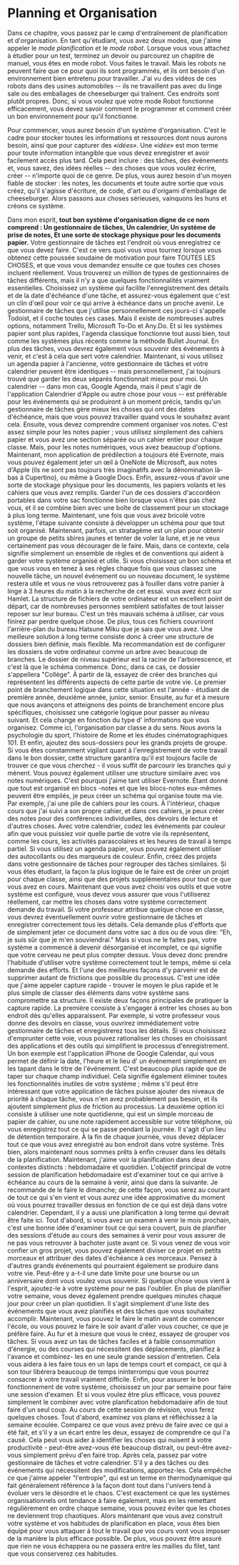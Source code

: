 # Planning et Organisation

Dans ce chapitre, vous passez par le camp d'entraînement de planification et d'organisation. En tant qu'étudiant, vous avez deux modes, que j'aime appeler le *mode planification* et le *mode robot*. Lorsque vous vous attachez à étudier pour un test, terminez un devoir ou parcourez un chapitre de manuel, vous êtes en mode robot. Vous faites le travail. Mais les robots ne peuvent faire que ce pour quoi ils sont programmés, et ils ont besoin d'un environnement bien entretenu pour travailler. J'ai vu des vidéos de ces robots dans des usines automobiles -- ils ne travaillent pas avec du linge sale ou des emballages de cheeseburger qui traînent. Ces endroits sont plutôt propres. Donc, si vous voulez que votre mode Robot fonctionne efficacement, vous devez savoir comment le programmer et comment créer un bon environnement pour qu'il fonctionne.

Pour commencer, vous aurez besoin d'un système d'organisation. C'est le cadre pour stocker toutes les informations et ressources dont nous aurons besoin, ainsi que pour capturer des *«idées»*. Une *«idée»* est mon terme pour toute information intangible que vous devez enregistrer et avoir facilement accès plus tard. Cela peut inclure : des tâches, des événements et, vous savez, des idées réelles -- des choses que vous voulez écrire, créer -- n'importe quoi de ce genre. De plus, vous aurez besoin d'un moyen fiable de stocker : les notes, les documents et toute autre sortie que vous créez, qu'il s'agisse d'écriture, de code, d'art ou d'origami d'emballage de cheeseburger. Alors passons aux choses sérieuses, vainquons les huns et créons ce système.

Dans mon esprit, **tout bon système d'organisation digne de ce nom comprend : Un gestionnaire de tâches, Un calendrier, Un système de prise de notes, Et une sorte de stockage physique pour les documents papier.** Votre gestionnaire de tâches est l'endroit où vous enregistrez ce que vous devez faire. C'est ce vers quoi vous vous tournez lorsque vous obtenez cette poussée soudaine de motivation pour faire TOUTES LES CHOSES, et que vous vous demandez ensuite ce que toutes ces choses incluent réellement. Vous trouverez un million de types de gestionnaires de tâches différents, mais il n'y a que quelques fonctionnalités vraiment essentielles. Choisissez un système qui facilite l'enregistrement des détails et de la date d'échéance d'une tâche, et assurez-vous également que c'est un clin d'œil pour voir ce qui arrive à échéance dans un proche avenir. Le gestionnaire de tâches que j'utilise personnellement ces jours-ci s'appelle Todoist, et il coche toutes ces cases. Mais il existe de nombreuses autres options, notamment Trello, Microsoft To-Do et Any.Do. Et si les systèmes papier sont plus rapides, l'agenda classique fonctionne tout aussi bien, tout comme les systèmes plus récents comme la méthode Bullet Journal. En plus des tâches, vous devrez également vous souvenir des événements à venir, et c'est à cela que sert votre calendrier. Maintenant, si vous utilisez un agenda papier à l'ancienne, votre gestionnaire de tâches et votre calendrier peuvent être identiques -- mais personnellement, j'ai toujours trouvé que garder les deux séparés fonctionnait mieux pour moi. Un calendrier -- dans mon cas, Google Agenda, mais il peut s'agir de l'application Calendrier d'Apple ou autre chose pour vous -- est préférable pour les événements qui se produiront à un moment précis, tandis qu'un gestionnaire de tâches gère mieux les choses qui ont des dates d'échéance, mais que vous pouvez travailler quand vous le souhaitez avant cela. Ensuite, vous devez comprendre comment organiser vos notes. C'est assez simple pour les notes papier ; vous utilisez simplement des cahiers papier et vous avez une section séparée ou un cahier entier pour chaque classe. Mais, pour les notes numériques, vous avez beaucoup d'options. Maintenant, mon application de prédilection a toujours été Evernote, mais vous pouvez également jeter un œil à OneNote de Microsoft, aux notes d'Apple (ils ne sont pas toujours très imaginatifs avec la dénomination là-bas à Cupertino), ou même à Google Docs. Enfin, assurez-vous d'avoir une sorte de stockage physique pour les documents, les papiers volants et les cahiers que vous avez remplis. Garder l'un de ces dossiers d'accordéon portables dans votre sac fonctionne bien lorsque vous n'êtes pas chez vous, et il se combine bien avec une boîte de classement pour un stockage à plus long terme. Maintenant, une fois que vous avez bricolé votre système, l'étape suivante consiste à développer un schéma pour que tout soit organisé. Maintenant, parfois, un stratagème est un plan pour obtenir un groupe de petits sbires jaunes et tenter de voler la lune, et je ne veux certainement pas vous décourager de le faire. Mais, dans ce contexte, cela signifie simplement un ensemble de règles et de conventions qui aident à garder votre système organisé et utile. Si vous choisissez un bon schéma et que vous vous en tenez à ses règles chaque fois que vous classez une nouvelle tâche, un nouvel événement ou un nouveau document, le système restera utile et vous ne vous retrouverez pas à fouiller dans votre panier à linge à 3 heures du matin à la recherche de cet essai. vous avez écrit sur Hamlet. La structure de fichiers de votre ordinateur est un excellent point de départ, car de nombreuses personnes semblent satisfaites de tout laisser reposer sur leur bureau. C'est un très mauvais schéma à utiliser, car vous finirez par perdre quelque chose. De plus, tous ces fichiers couvriront l'arrière-plan du bureau Hatsune Miku que je sais que vous avez. Une meilleure solution à long terme consiste donc à créer une structure de dossiers bien définie, mais flexible. Ma recommandation est de configurer les dossiers de votre ordinateur comme un arbre avec beaucoup de branches. Le dossier de niveau supérieur est la racine de l'arborescence, et c'est là que le schéma commence. Donc, dans ce cas, ce dossier s'appellera "Collège". À partir de là, essayez de créer des branches qui représentent les différents aspects de cette partie de votre vie. Le premier point de branchement logique dans cette situation est l'année - étudiant de première année, deuxième année, junior, senior. Ensuite, au fur et à mesure que nous avançons et atteignons des points de branchement encore plus spécifiques, choisissez une catégorie logique pour passer au niveau suivant. Et cela change en fonction du type d' informations que vous organisez. Comme ici, l'organisation par classe a du sens. Nous avons la psychologie du sport, l'histoire de Rome et les études cinématographiques 101. Et enfin, ajoutez des sous-dossiers pour les grands projets de groupe. Si vous êtes constamment vigilant quant à l'enregistrement de votre travail dans le bon dossier, cette structure garantira qu'il est toujours facile de trouver ce que vous cherchez - il vous suffit de parcourir les branches qui y mènent. Vous pouvez également utiliser une structure similaire avec vos notes numériques. C'est pourquoi j'aime tant utiliser Evernote. Étant donné que tout est organisé en blocs -notes et que les blocs-notes eux-mêmes peuvent être empilés, je peux créer un schéma qui organise toute ma vie. Par exemple, j'ai une pile de cahiers pour les cours. À l'intérieur, chaque cours que j'ai suivi a son propre cahier, et dans ces cahiers, je peux créer des notes pour des conférences individuelles, des devoirs de lecture et d'autres choses. Avec votre calendrier, codez les événements par couleur afin que vous puissiez voir quelle partie de votre vie ils représentent, comme les cours, les activités parascolaires et les heures de travail à temps partiel. Si vous utilisez un agenda papier, vous pouvez également utiliser des autocollants ou des marqueurs de couleur. Enfin, créez des projets dans votre gestionnaire de tâches pour regrouper des tâches similaires. Si vous êtes étudiant, la façon la plus logique de le faire est de créer un projet pour chaque classe, ainsi que des projets supplémentaires pour tout ce que vous avez en cours. Maintenant que vous avez choisi vos outils et que votre système est configuré, vous devez vous assurer que vous l'utiliserez réellement, car mettre les choses dans votre système correctement demande du travail. Si votre professeur attribue quelque chose en classe, vous devrez éventuellement ouvrir votre gestionnaire de tâches et enregistrer correctement tous les détails. Cela demande plus d'efforts que de simplement jeter ce document dans votre sac à dos ou de vous dire: "Eh, je suis sûr que je m'en souviendrai." Mais si vous ne le faites pas, votre système a commencé à devenir désorganisé et incomplet, ce qui signifie que votre cerveau ne peut plus compter dessus. Vous devez donc prendre l'habitude d'utiliser votre système correctement tout le temps, même si cela demande des efforts. Et l'une des meilleures façons d'y parvenir est de supprimer autant de frictions que possible du processus. C'est une idée que j'aime appeler capture rapide - trouver le moyen le plus rapide et le plus simple de classer des éléments dans votre système sans compromettre sa structure. Il existe deux façons principales de pratiquer la capture rapide. La première consiste à s'engager à entrer les choses au bon endroit dès qu'elles apparaissent. Par exemple, si votre professeur vous donne des devoirs en classe, vous ouvrirez immédiatement votre gestionnaire de tâches et enregistrerez tous les détails. Si vous choisissez d'emprunter cette voie, vous pouvez rationaliser les choses en choisissant des applications et des outils qui simplifient le processus d'enregistrement. Un bon exemple est l'application iPhone de Google Calendar, qui vous permet de définir la date, l'heure et le lieu d' un événement simplement en les tapant dans le titre de l'événement. C'est beaucoup plus rapide que de taper sur chaque champ individuel. Cela signifie également éliminer toutes les fonctionnalités inutiles de votre système ; même s'il peut être intéressant que votre application de tâches puisse ajouter des niveaux de priorité à chaque tâche, vous n'en avez probablement pas besoin, et ils ajoutent simplement plus de friction au processus. La deuxième option ici consiste à utiliser une note quotidienne, qui est un simple morceau de papier de cahier, ou une note rapidement accessible sur votre téléphone, où vous enregistrez tout ce qui se passe pendant la journée. Il s'agit d'un lieu de détention temporaire. À la fin de chaque journée, vous devez déplacer tout ce que vous avez enregistré au bon endroit dans votre système. Très bien, alors maintenant nous sommes prêts à enfin creuser dans les détails de la planification. Maintenant, j'aime voir la planification dans deux contextes distincts : hebdomadaire et quotidien. L'objectif principal de votre session de planification hebdomadaire est d'examiner tout ce qui arrive à échéance au cours de la semaine à venir, ainsi que dans la suivante. Je recommande de le faire le dimanche; de cette façon, vous serez au courant de tout ce qui s'en vient et vous aurez une idée approximative du moment où vous pourrez travailler dessus en fonction de ce qui est déjà dans votre calendrier. Cependant, il y a aussi une planification à long terme qui devrait être faite ici. Tout d'abord, si vous avez un examen à venir le mois prochain, c'est une bonne idée d'examiner tout ce qui sera couvert, puis de planifier des sessions d'étude au cours des semaines à venir pour vous assurer de ne pas vous retrouver à bachoter juste avant ce. Si vous venez de vous voir confier un gros projet, vous pouvez également diviser ce projet en petits morceaux et attribuer des dates d'échéance à ces morceaux. Pensez à d'autres grands événements qui pourraient également se produire dans votre vie. Peut-être y a-t-il une date limite pour une bourse ou un anniversaire dont vous voulez vous souvenir. Si quelque chose vous vient à l'esprit, ajoutez-le à votre système pour ne pas l'oublier. En plus de planifier votre semaine, vous devez également prendre quelques minutes chaque jour pour créer un plan quotidien. Il s'agit simplement d'une liste des événements que vous avez planifiés et des tâches que vous souhaitez accomplir. Maintenant, vous pouvez le faire le matin avant de commencer l'école, ou vous pouvez le faire le soir avant d'aller vous coucher, ce que je préfère faire. Au fur et à mesure que vous le créez, essayez de grouper vos tâches. Si vous avez un tas de tâches faciles et à faible consommation d'énergie, ou des courses qui nécessitent des déplacements, planifiez à l'avance et combinez- les en une seule grande session d'entretien. Cela vous aidera à les faire tous en un laps de temps court et compact, ce qui à son tour libérera beaucoup de temps ininterrompu que vous pourrez consacrer à votre travail vraiment difficile. Enfin, pour assurer le bon fonctionnement de votre système, choisissez un jour par semaine pour faire une session d'examen. Et si vous voulez être plus efficace, vous pouvez simplement le combiner avec votre planification hebdomadaire afin de tout faire d'un seul coup. Au cours de cette session de révision, vous ferez quelques choses. Tout d'abord, examinez vos plans et réfléchissez à la semaine écoulée. Comparez ce que vous avez prévu de faire avec ce qui a été fait, et s'il y a un écart entre les deux, essayez de comprendre ce qui l'a causé. Cela peut vous aider à identifier les choses qui nuisent à votre productivité - peut-être avez-vous été beaucoup distrait, ou peut-être avez-vous simplement prévu d'en faire trop. Après cela, passez par votre gestionnaire de tâches et votre calendrier. S'il y a des tâches ou des événements qui nécessitent des modifications, apportez-les. Cela empêche ce que j'aime appeler "l'entropie", qui est un terme en thermodynamique qui fait généralement référence à la façon dont tout dans l'univers tend à évoluer vers le désordre et le chaos. C'est exactement ce que les systèmes organisationnels ont tendance à faire également, mais en les remettant régulièrement en ordre chaque semaine, vous pouvez éviter que les choses ne deviennent trop chaotiques. Alors maintenant que vous avez construit votre système et vos habitudes de planification en place, vous êtes bien équipé pour vous attaquer à tout le travail que vos cours vont vous imposer de la manière la plus efficace possible. De plus, vous pouvez être assuré que rien ne vous échappera ou ne passera entre les mailles du filet, tant que vous conserverez ces habitudes.
